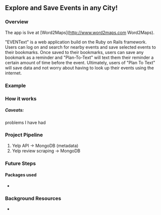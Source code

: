 
## Explore and Save Events in any City!

### Overview

The app is live at [Word2Maps](http://www.word2maps.com Word2Maps).  

"EVENText" is a web application build on the Ruby on Rails framework. Users can log on and search for nearby events and save selected events to their bookmarks. Once saved to their bookmarks, users can save any bookmark as a reminder and "Plan-To-Text" will text them their reminder a certain amount of time before the event. Ultimately, users of "Plan To Text" will save data and not worry about having to look up their events using the internet.

### Example


### How it works


##### Caveats:  
problems I have had

### Project Pipeline
1. Yelp API -> MongoDB (metadata)  
2. Yelp review scraping -> MongoDB

### Future Steps


#### Packages used
- 

### Background Resources
- 